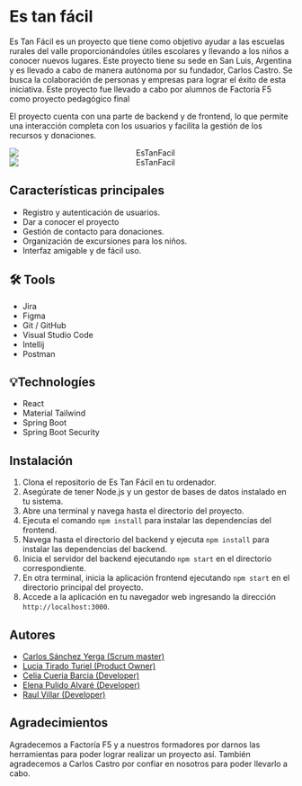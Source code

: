 # Es tan fácil
Es Tan Fácil es un proyecto que tiene como objetivo ayudar a las escuelas rurales del valle proporcionándoles útiles escolares y llevando a los niños a conocer nuevos lugares. Este proyecto tiene su sede en San Luis, Argentina y es llevado a cabo de manera autónoma por su fundador, Carlos Castro. Se busca la colaboración de personas y empresas para lograr el éxito de esta iniciativa. Este proyecto fue llevado a cabo por alumnos de Factoría F5 como proyecto pedagógico final 

El proyecto cuenta con una parte de backend y de frontend, lo que permite una interacción completa con los usuarios y facilita la gestión de los recursos y donaciones.
<div >
<img style="display: block; margin: 0 auto; text-align: center; vertical-align: middle; max-width: 100%; max-height: 100%;
style="display: block; margin: 0 auto; text-align: center; vertical-align: middle; max-width: 100%; max-height: 100%; src='https://i.postimg.cc/8zgMhFbK/mobile-7.png' border='0' alt='EsTanFacil'/> 
<img style="display: block; margin: 0 auto; text-align: center; vertical-align: middle; max-width: 100%; max-height: 100%;
style="display: block; margin: 0 auto; text-align: center; vertical-align: middle; max-width: 100%; max-height: 100%;  src='https://i.postimg.cc/VLxpnFTx/mobile.gif' border='0' alt='EsTanFacil'/> 
</div>

## Características principales

- Registro y autenticación de usuarios.
- Dar a conocer el proyecto
- Gestión de contacto para donaciones.
- Organización de excursiones para los niños.
- Interfaz amigable y de fácil uso.

## :hammer_and_wrench: Tools 

- Jira
- Figma
- Git / GitHub   
- Visual Studio Code   
- Intellij
- Postman

## :bulb:Technologíes

- React
- Material Tailwind  
- Spring Boot 
- Spring Boot Security  


## Instalación

1. Clona el repositorio de Es Tan Fácil en tu ordenador.
2. Asegúrate de tener Node.js y un gestor de bases de datos instalado en tu sistema.
3. Abre una terminal y navega hasta el directorio del proyecto.
4. Ejecuta el comando `npm install` para instalar las dependencias del frontend.
5. Navega hasta el directorio del backend y ejecuta `npm install` para instalar las dependencias del backend.
6. Inicia el servidor del backend ejecutando `npm start` en el directorio correspondiente.
7. En otra terminal, inicia la aplicación frontend ejecutando `npm start` en el directorio principal del proyecto.
8. Accede a la aplicación en tu navegador web ingresando la dirección `http://localhost:3000`.

## Autores

- [Carlos Sánchez Yerga (Scrum master) ](https://github.com/Holapueblodev)
- [Lucia Tirado Turiel (Product Owner)](https://github.com/Luciatt)
- [Celia Cueria Barcia (Developer)](https://github.com/celiacueria)
- [Elena Pulido Alvaré (Developer)](https://github.com/elenapulido)
- [Raul Villar (Developer)](https://github.com/RaulVillar)

## Agradecimientos

Agradecemos a Factoría F5 y a nuestros formadores por darnos las herramientas para poder lograr realizar un proyecto así. También agradecemos a Carlos Castro por confiar en nosotros para poder llevarlo a cabo.

